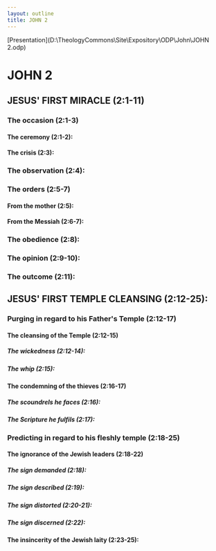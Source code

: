 ```yaml
---
layout: outline
title: JOHN 2
---
```

[Presentation](D:\TheologyCommons\Site\Expository\ODP\John\JOHN 2.odp)
# JOHN 2
## JESUS\' FIRST MIRACLE (2:1-11) 
###  The occasion (2:1-3) 
####  The ceremony (2:1-2): 
####  The crisis (2:3): 
###  The observation (2:4): 
###  The orders (2:5-7) 
####  From the mother (2:5): 
####  From the Messiah (2:6-7): 
###  The obedience (2:8): 
###  The opinion (2:9-10): 
###  The outcome (2:11): 
## JESUS\' FIRST TEMPLE CLEANSING (2:12-25): 
###  Purging in regard to his Father\'s Temple (2:12-17) 
####  The cleansing of the Temple (2:12-15) 
#####  The wickedness (2:12-14): 
#####  The whip (2:15): 
####  The condemning of the thieves (2:16-17) 
#####  The scoundrels he faces (2:16): 
#####  The Scripture he fulfils (2:17): 
###  Predicting in regard to his fleshly temple (2:18-25) 
####  The ignorance of the Jewish leaders (2:18-22) 
#####  The sign demanded (2:18): 
#####  The sign described (2:19): 
#####  The sign distorted (2:20-21):
#####  The sign discerned (2:22): 
####  The insincerity of the Jewish laity (2:23-25): 
